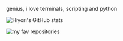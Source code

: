 genius, i love terminals, scripting and python

![Hiyori's GitHub stats](https://github-readme-stats.vercel.app/api?username=hiyorijl&theme=transparent&show_icons=true)

![my fav repositories](https://github-readme-stats.vercel.app/api/pin/?username=hiyorijl&repo=verbal_garden_quartz&theme=transparent&show_icons=true)
